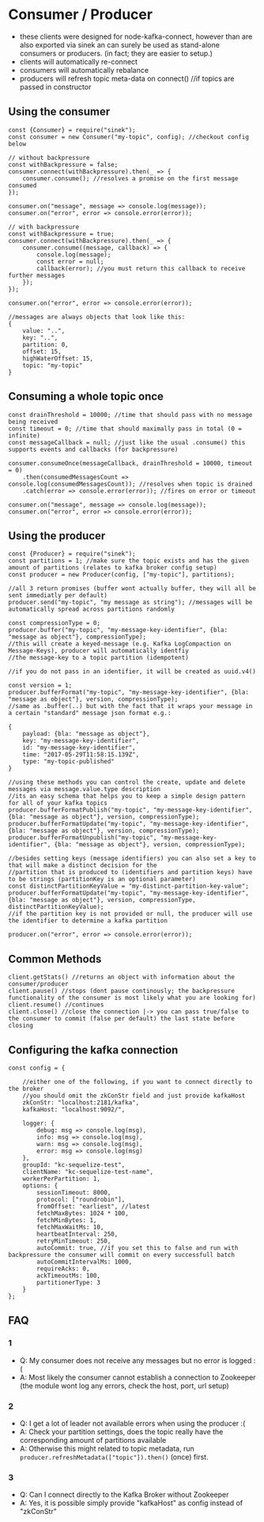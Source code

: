 # Consumer / Producer
- these clients were designed for node-kafka-connect, however
than are also exported via sinek an can surely be used as stand-alone
consumers or producers. (in fact; they are easier to setup.)
- clients will automatically re-connect
- consumers will automatically rebalance
- producers will refresh topic meta-data on connect() //if topics are passed in constructor

## Using the consumer

```es6
const {Consumer} = require("sinek");
const consumer = new Consumer("my-topic", config); //checkout config below

// without backpressure
const withBackpressure = false;
consumer.connect(withBackpressure).then(_ => {
    consumer.consume(); //resolves a promise on the first message consumed
});

consumer.on("message", message => console.log(message));
consumer.on("error", error => console.error(error));

// with backpressure
const withBackpressure = true;
consumer.connect(withBackpressure).then(_ => {
    consumer.consume((message, callback) => {
        console.log(message);
        const error = null;
        callback(error); //you must return this callback to receive further messages
    });
});

consumer.on("error", error => console.error(error));

//messages are always objects that look like this:
{
    value: "..",
    key: "..",
    partition: 0,
    offset: 15,
    highWaterOffset: 15,
    topic: "my-topic"
}
```

## Consuming a whole topic once

```es6
const drainThreshold = 10000; //time that should pass with no message being received
const timeout = 0; //time that should maximally pass in total (0 = infinite)
const messageCallback = null; //just like the usual .consume() this supports events and callbacks (for backpressure)

consumer.consumeOnce(messageCallback, drainThreshold = 10000, timeout = 0)
    .then(consumedMessagesCount => console.log(consumedMessagesCount)); //resolves when topic is drained
    .catch(error => console.error(error)); //fires on error or timeout

consumer.on("message", message => console.log(message));
consumer.on("error", error => console.error(error));
```

## Using the producer

```es6
const {Producer} = require("sinek");
const partitions = 1; //make sure the topic exists and has the given amount of partitions (relates to kafka broker config setup)
const producer = new Producer(config, ["my-topic"], partitions);

//all 3 return promises (buffer wont actually buffer, they will all be sent immediatly per default)
producer.send("my-topic", "my message as string"); //messages will be automatically spread across partitions randomly

const compressionType = 0;
producer.buffer("my-topic", "my-message-key-identifier", {bla: "message as object"}, compressionType);
//this will create a keyed-message (e.g. Kafka LogCompaction on Message-Keys), producer will automatically identfiy
//the message-key to a topic partition (idempotent)

//if you do not pass in an identifier, it will be created as uuid.v4()

const version = 1;
producer.bufferFormat("my-topic", "my-message-key-identifier", {bla: "message as object"}, version, compressionType);
//same as .buffer(..) but with the fact that it wraps your message in a certain "standard" message json format e.g.:

{
    payload: {bla: "message as object"},
    key: "my-message-key-identifier",
    id: "my-message-key-identifier",
    time: "2017-05-29T11:58:15.139Z",
    type: "my-topic-published"
}

//using these methods you can control the create, update and delete messages via message.value.type description
//its an easy schema that helps you to keep a simple design pattern for all of your kafka topics
producer.bufferFormatPublish("my-topic", "my-message-key-identifier", {bla: "message as object"}, version, compressionType);
producer.bufferFormatUpdate("my-topic", "my-message-key-identifier", {bla: "message as object"}, version, compressionType);
producer.bufferFormatUnpublish("my-topic", "my-message-key-identifier", {bla: "message as object"}, version, compressionType);

//besides setting keys (message identifiers) you can also set a key to that will make a distinct decision for the
//partition that is produced to (identifiers and partition keys) have to be strings (partitionKey is an optional parameter)
const distinctPartitionKeyValue = "my-distinct-partition-key-value";
producer.bufferFormatUpdate("my-topic", "my-message-key-identifier", {bla: "message as object"}, version, compressionType, distinctPartitionKeyValue);
//if the partition key is not provided or null, the producer will use the identifier to determine a kafka partition

producer.on("error", error => console.error(error));
```

## Common Methods

```es6
client.getStats() //returns an object with information about the consumer/producer
client.pause() //stops (dont pause continously; the backpressure functionality of the consumer is most likely what you are looking for)
client.resume() //continues
client.close() //close the connection |-> you can pass true/false to the consumer to commit (false per default) the last state before closing
```

## Configuring the kafka connection

```es6
const config = {

    //either one of the following, if you want to connect directly to the broker
    //you should omit the zkConStr field and just provide kafkaHost
    zkConStr: "localhost:2181/kafka",
    kafkaHost: "localhost:9092/",

    logger: {
        debug: msg => console.log(msg),
        info: msg => console.log(msg),
        warn: msg => console.log(msg),
        error: msg => console.log(msg)
    },
    groupId: "kc-sequelize-test",
    clientName: "kc-sequelize-test-name",
    workerPerPartition: 1,
    options: {
        sessionTimeout: 8000,
        protocol: ["roundrobin"],
        fromOffset: "earliest", //latest
        fetchMaxBytes: 1024 * 100,
        fetchMinBytes: 1,
        fetchMaxWaitMs: 10,
        heartbeatInterval: 250,
        retryMinTimeout: 250,
        autoCommit: true, //if you set this to false and run with backpressure the consumer will commit on every successfull batch
        autoCommitIntervalMs: 1000,
        requireAcks: 0,
        ackTimeoutMs: 100,
        partitionerType: 3
    }
};
```

## FAQ

### 1
* Q: My consumer does not receive any messages but no error is logged :(
* A: Most likely the consumer cannot establish a connection to Zookeeper (the module wont log any errors, check the host, port, url setup)

### 2
* Q: I get a lot of leader not available errors when using the producer :(
* A: Check your partition settings, does the topic really have the corresponding amount of partitions available
* A: Otherwise this might related to topic metadata, run `producer.refreshMetadata(["topic"]).then()` (once) first.

### 3
* Q: Can I connect directly to the Kafka Broker without Zookeeper
* A: Yes, it is possible simply provide "kafkaHost" as config instead of "zkConStr"

